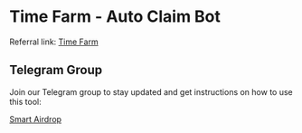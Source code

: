 # Time Farm - Auto Claim Bot

Referral link: [Time Farm](https://t.me/TimeFarmCryptoBot?start=1sF0MvCzIscWWTA9a)

## Telegram Group

Join our Telegram group to stay updated and get instructions on how to use this tool:

[Smart Airdrop](https://t.me/smartairdrop2120)

